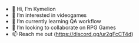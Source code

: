 - 👋 Hi, I’m  Kymelion
- 👀 I’m interested in videogames
- 🌱 I’m currently learning QA workflow
- 💞️ I’m looking to collaborate on RPG Games
- 📫 Reach me out (https://discord.gg/ur2qFcCT4d)


<!---
johnthadeouz/johnthadeouz is a ✨ special ✨ repository because its `README.md` (this file) appears on your GitHub profile.
You can click the Preview link to take a look at your changes.
--->
